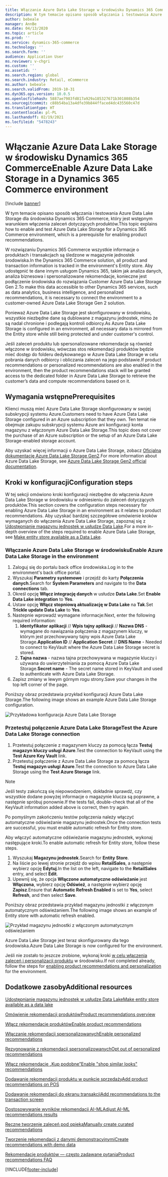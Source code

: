 ```yaml
---
title: Włączanie Azure Data Lake Storage w środowisku Dynamics 365 Commerce
description: W tym temacie opisano sposób włączania i testowania Azure Data Lake Storage dla środowiska Dynamics 365 Commerce, który jest wstępnym warunkiem włączenia zaleceń dotyczących produktów.
author: bebeale
manager: AnnBe
ms.date: 04/13/2020
ms.topic: article
ms.prod: ''
ms.service: dynamics-365-commerce
ms.technology: ''
ms.search.form: ''
audience: Application User
ms.reviewer: v-chgri
ms.custom: ''
ms.assetid: ''
ms.search.region: global
ms.search.industry: Retail, eCommerce
ms.author: bebeale
ms.search.validFrom: 2019-10-31
ms.dyn365.ops.version: 10.0.5
ms.openlocfilehash: 5887ae7983fd817a929a185327671b301808b354
ms.sourcegitcommit: c88b54ba13a4dfe39b844ffaced4dc435560c47d
ms.translationtype: HT
ms.contentlocale: pl-PL
ms.lasthandoff: 02/19/2021
ms.locfileid: "5478243"
---
```

# <a name="enable-azure-data-lake-storage-in-a-dynamics-365-commerce-environment"></a><span data-ttu-id="a58f7-103">Włączanie Azure Data Lake Storage w środowisku Dynamics 365 Commerce</span><span class="sxs-lookup"><span data-stu-id="a58f7-103">Enable Azure Data Lake Storage in a Dynamics 365 Commerce environment</span></span>

[!include [banner](includes/banner.md)]

<span data-ttu-id="a58f7-104">W tym temacie opisano sposób włączania i testowania Azure Data Lake Storage dla środowiska Dynamics 365 Commerce, który jest wstępnym warunkiem włączenia zaleceń dotyczących produktów.</span><span class="sxs-lookup"><span data-stu-id="a58f7-104">This topic explains how to enable and test Azure Data Lake Storage for a Dynamics 365 Commerce environment, which is a prerequisite for enabling product recommendations.</span></span>

<span data-ttu-id="a58f7-105">W rozwiązaniu Dynamics 365 Commerce wszystkie informacje o produktach i transakcjach są śledzone w magazynie jednostek środowiska.</span><span class="sxs-lookup"><span data-stu-id="a58f7-105">In the Dynamics 365 Commerce solution, all product and transaction information is tracked in the environment's Entity store.</span></span> <span data-ttu-id="a58f7-106">Aby udostępnić te dane innym usługom Dynamics 365, takim jak analiza danych, analiza biznesowa i spersonalizowane rekomendacje, konieczne jest podłączenie środowiska do rozwiązania Customer Azure Data Lake Storage Gen 2.</span><span class="sxs-lookup"><span data-stu-id="a58f7-106">To make this data accessible to other Dynamics 365 services, such as data analytics, business intelligence, and personalized recommendations, it is necessary to connect the environment to a customer-owned Azure Data Lake Storage Gen 2 solution.</span></span>

<span data-ttu-id="a58f7-107">Ponieważ Azure Data Lake Storage jest skonfigurowany w środowisku, wszystkie niezbędne dane są dublowane z magazynu jednostek, mimo że są nadal chronione i podlegają kontroli odbiorcy.</span><span class="sxs-lookup"><span data-stu-id="a58f7-107">As Azure Data Lake Storage is configured in an environment, all necessary data is mirrored from the Entity store while still being protected and under customer's control.</span></span>

<span data-ttu-id="a58f7-108">Jeśli zaleceń produktu lub spersonalizowane rekomendacje są również włączone w środowisku, wówczas stos rekomendacji produktów będzie mieć dostęp do folderu dedykowanego w Azure Data Lake Storage w celu pobrania danych odbiorcy i obliczania zaleceń na jego podstawie.</span><span class="sxs-lookup"><span data-stu-id="a58f7-108">If product recommendations or personalized recommendations are also enabled in the environment, then the product recommendations stack will be granted access to the dedicated folder in Azure Data Lake Storage to retrieve the customer’s data and compute recommendations based on it.</span></span>

## <a name="prerequisites"></a><span data-ttu-id="a58f7-109">Wymagania wstępne</span><span class="sxs-lookup"><span data-stu-id="a58f7-109">Prerequisites</span></span>

<span data-ttu-id="a58f7-110">Klienci muszą mieć Azure Data Lake Storage skonfigurowany w swojej subskrypcji systemu Azure.</span><span class="sxs-lookup"><span data-stu-id="a58f7-110">Customers need to have Azure Data Lake Storage configured in an Azure subscription that they own.</span></span> <span data-ttu-id="a58f7-111">Ten temat nie obejmuje zakupu subskrypcji systemu Azure ani konfiguracji konta magazynu z włączonym Azure Data Lake Storage.</span><span class="sxs-lookup"><span data-stu-id="a58f7-111">This topic does not cover the purchase of an Azure subscription or the setup of an Azure Data Lake Storage-enabled storage account.</span></span>

<span data-ttu-id="a58f7-112">Aby uzyskać więcej informacji o Azure Data Lake Storage, zobacz [Oficjalną dokumentację Azure Data Lake Storage Gen2](https://azure.microsoft.com/pricing/details/storage/data-lake).</span><span class="sxs-lookup"><span data-stu-id="a58f7-112">For more information about Azure Data Lake Storage, see [Azure Data Lake Storage Gen2 official documentation](https://azure.microsoft.com/pricing/details/storage/data-lake).</span></span>
  
## <a name="configuration-steps"></a><span data-ttu-id="a58f7-113">Kroki w konfiguracji</span><span class="sxs-lookup"><span data-stu-id="a58f7-113">Configuration steps</span></span>

<span data-ttu-id="a58f7-114">W tej sekcji omówiono kroki konfiguracji niezbędne do włączenia Azure Data Lake Storage w środowisku w odniesieniu do zaleceń dotyczących produktów.</span><span class="sxs-lookup"><span data-stu-id="a58f7-114">This section covers the configuration steps necessary for enabling Azure Data Lake Storage in an environment as it relates to product recommendations.</span></span>
<span data-ttu-id="a58f7-115">Aby uzyskać bardziej szczegółowe omówienie kroków wymaganych do włączenia Azure Data Lake Storage, zapoznaj się z [Udostępnianie magazynu jednostek w usłudze Data Lake](../fin-ops-core/dev-itpro/data-entities/entity-store-data-lake.md).</span><span class="sxs-lookup"><span data-stu-id="a58f7-115">For a more in-depth overview of the steps required to enable Azure Data Lake Storage, see [Make entity store available as a Data Lake](../fin-ops-core/dev-itpro/data-entities/entity-store-data-lake.md).</span></span>

### <a name="enable-azure-data-lake-storage-in-the-environment"></a><span data-ttu-id="a58f7-116">Włączanie Azure Data Lake Storage w środowisku</span><span class="sxs-lookup"><span data-stu-id="a58f7-116">Enable Azure Data Lake Storage in the environment</span></span>

1. <span data-ttu-id="a58f7-117">Zaloguj się do portalu back office środowiska.</span><span class="sxs-lookup"><span data-stu-id="a58f7-117">Log in to the environment's back office portal.</span></span>
1. <span data-ttu-id="a58f7-118">Wyszukaj **Parametry systemowe** i przejdź do karty **Połączenia danych**.</span><span class="sxs-lookup"><span data-stu-id="a58f7-118">Search for **System Parameters** and navigate to the **Data connections** tab.</span></span> 
1. <span data-ttu-id="a58f7-119">Określ opcję **Włącz integrację danych** w usłudze **Data Lake**.</span><span class="sxs-lookup"><span data-stu-id="a58f7-119">Set **Enable Data Lake integration** to **Yes**.</span></span>
1. <span data-ttu-id="a58f7-120">Ustaw opcję **Włącz stopniową aktualizację w Data Lake** na **Tak**.</span><span class="sxs-lookup"><span data-stu-id="a58f7-120">Set **Trickle update Data Lake** to **Yes**.</span></span>
1. <span data-ttu-id="a58f7-121">Nastepnie wprowadź wymagane informacje:</span><span class="sxs-lookup"><span data-stu-id="a58f7-121">Next, enter the following required information:</span></span>
    1. <span data-ttu-id="a58f7-122">**Identyfikator aplikacji** // **Wpis tajny aplikacji** // **Nazwa DNS** - wymagane do nawiązania połączenia z magazynem kluczy, w którym jest przechowywany tajny wpis Azure Data Lake Storage.</span><span class="sxs-lookup"><span data-stu-id="a58f7-122">**Application ID** // **Application Secret** // **DNS Name** - Needed to connect to KeyVault where the Azure Data Lake Storage secret is stored.</span></span>
    1. <span data-ttu-id="a58f7-123">**Tajna nazwa** - nazwa tajna przechowywana w magazynie kluczy i używana do uwierzytelniania za pomocą Azure Data Lake Storage.</span><span class="sxs-lookup"><span data-stu-id="a58f7-123">**Secret name** - The secret name stored in KeyVault and used to authenticate with Azure Data Lake Storage.</span></span>
1. <span data-ttu-id="a58f7-124">Zapisz zmiany w lewym górnym rogu strony.</span><span class="sxs-lookup"><span data-stu-id="a58f7-124">Save your changes in the top left corner of the page.</span></span>

<span data-ttu-id="a58f7-125">Poniższy obraz przedstawia przykład konfiguracji Azure Data Lake Storage.</span><span class="sxs-lookup"><span data-stu-id="a58f7-125">The following image shows an example Azure Data Lake Storage configuration.</span></span>

![Przykładowa konfiguracja Azure Data Lake Storage](./media/exampleADLSConfig1.png)

### <a name="test-the-azure-data-lake-storage-connection"></a><span data-ttu-id="a58f7-127">Przetestuj połączenie Azure Data Lake Storage</span><span class="sxs-lookup"><span data-stu-id="a58f7-127">Test the Azure Data Lake Storage connection</span></span>

1. <span data-ttu-id="a58f7-128">Przetestuj połączenie z magazynem kluczy za pomocą łącza **Testuj magazyn kluczy usługi Azure**.</span><span class="sxs-lookup"><span data-stu-id="a58f7-128">Test the connection to KeyVault using the **Test Azure Key Vault** link.</span></span>
1. <span data-ttu-id="a58f7-129">Przetestuj połączenie z Azure Data Lake Storage za pomocą łącza **Testuj magazyn usługi Azure**.</span><span class="sxs-lookup"><span data-stu-id="a58f7-129">Test the connection to Azure Data Lake Storage using the **Test Azure Storage** link.</span></span>

> [!NOTE]
> <span data-ttu-id="a58f7-130">Jeśli testy zakończą się niepowodzeniem, dokładnie sprawdź, czy wszystkie dodane powyżej informacje o magazynie klucza są poprawne, a następnie spróbuj ponownie.</span><span class="sxs-lookup"><span data-stu-id="a58f7-130">If the tests fail, double-check that all of the KeyVault information added above is correct, then try again.</span></span>

<span data-ttu-id="a58f7-131">Po pomyślnym zakończeniu testów połączenia należy włączyć automatyczne odświeżanie magazynu jednostek.</span><span class="sxs-lookup"><span data-stu-id="a58f7-131">Once the connection tests are successful, you must enable automatic refresh for Entity store.</span></span>

<span data-ttu-id="a58f7-132">Aby włączyć automatyczne odświeżanie magazynu jednostek, wykonaj następujące kroki.</span><span class="sxs-lookup"><span data-stu-id="a58f7-132">To enable automatic refresh for Entity store, follow these steps.</span></span>

1. <span data-ttu-id="a58f7-133">Wyszukaj **Magazynu jednostek**.</span><span class="sxs-lookup"><span data-stu-id="a58f7-133">Search for **Entity Store**.</span></span>
1. <span data-ttu-id="a58f7-134">Na liście po lewej stronie przejdź do wpisu **RetailSales**, a następnie wybierz opcję **Edytuj**.</span><span class="sxs-lookup"><span data-stu-id="a58f7-134">In the list on the left, navigate to the **RetailSales** entry, and select **Edit**.</span></span>
1. <span data-ttu-id="a58f7-135">Upewnij się, że opcja **Włączone automatyczne odświeżanie** jest **Włączona**, wybierz opcję **Odśwież**, a następnie wybierz opcję **Zapisz**.</span><span class="sxs-lookup"><span data-stu-id="a58f7-135">Ensure that **Automatic Refresh Enabled** is set to **Yes**, select **Refresh**, and then select **Save**.</span></span>

<span data-ttu-id="a58f7-136">Poniższy obraz przedstawia przykład magazynu jednostki z włączonym automatycznym odświeżaniem.</span><span class="sxs-lookup"><span data-stu-id="a58f7-136">The following image shows an example of Entity store with automatic refresh enabled.</span></span>

![Przykład magazynu jednostki z włączonym automatycznym odświeżaniem](./media/exampleADLSConfig2.png)

<span data-ttu-id="a58f7-138">Azure Data Lake Storage jest teraz skonfigurowany dla tego środowiska.</span><span class="sxs-lookup"><span data-stu-id="a58f7-138">Azure Data Lake Storage is now configured for the environment.</span></span> 

<span data-ttu-id="a58f7-139">Jeśli nie zostało to jeszcze zrobione, wykonaj kroki [w celu włączenia zaleceń i personalizacji produktu](enable-product-recommendations.md) w środowisku.</span><span class="sxs-lookup"><span data-stu-id="a58f7-139">If not completed already, follow the steps for [enabling product recommendations and personalization](enable-product-recommendations.md) for the environment.</span></span>

## <a name="additional-resources"></a><span data-ttu-id="a58f7-140">Dodatkowe zasoby</span><span class="sxs-lookup"><span data-stu-id="a58f7-140">Additional resources</span></span>

[<span data-ttu-id="a58f7-141">Udostępnianie magazynu jednostek w usłudze Data Lake</span><span class="sxs-lookup"><span data-stu-id="a58f7-141">Make entity store available as a data lake</span></span>](../fin-ops-core/dev-itpro/data-entities/entity-store-data-lake.md)

[<span data-ttu-id="a58f7-142">Omówienie rekomendacji produktów</span><span class="sxs-lookup"><span data-stu-id="a58f7-142">Product recommendations overview</span></span>](product-recommendations.md)

[<span data-ttu-id="a58f7-143">Włącz rekomendacje produktów</span><span class="sxs-lookup"><span data-stu-id="a58f7-143">Enable product recommendations</span></span>](enable-product-recommendations.md)

[<span data-ttu-id="a58f7-144">Włączanie rekomendacji spersonalizowanych</span><span class="sxs-lookup"><span data-stu-id="a58f7-144">Enable personalized recommendations</span></span>](personalized-recommendations.md)

[<span data-ttu-id="a58f7-145">Rezygnowanie z rekomendacji spersonalizowanych</span><span class="sxs-lookup"><span data-stu-id="a58f7-145">Opt out of personalized recommendations</span></span>](personalization-gdpr.md)

[<span data-ttu-id="a58f7-146">Włącz rekomendacje „Kup podobne”</span><span class="sxs-lookup"><span data-stu-id="a58f7-146">Enable "shop similar looks" recommendations</span></span>](shop-similar-looks.md)

[<span data-ttu-id="a58f7-147">Dodawanie rekomendacji produktu w punkcie sprzedaży</span><span class="sxs-lookup"><span data-stu-id="a58f7-147">Add product recommendations on POS</span></span>](product.md)

[<span data-ttu-id="a58f7-148">Dodawanie rekomendacji do ekranu transakcji</span><span class="sxs-lookup"><span data-stu-id="a58f7-148">Add recommendations to the transaction screen</span></span>](add-recommendations-control-pos-screen.md)

[<span data-ttu-id="a58f7-149">Dostosowywanie wyników rekomendacji AI-ML</span><span class="sxs-lookup"><span data-stu-id="a58f7-149">Adjust AI-ML recommendations results</span></span>](modify-product-recommendation-results.md)

[<span data-ttu-id="a58f7-150">Ręczne tworzenie zaleceń pod opieką</span><span class="sxs-lookup"><span data-stu-id="a58f7-150">Manually create curated recommendations</span></span>](create-editorial-recommendation-lists.md)

[<span data-ttu-id="a58f7-151">Tworzenie rekomendacji z danymi demonstracyjnymi</span><span class="sxs-lookup"><span data-stu-id="a58f7-151">Create recommendations with demo data</span></span>](product-recommendations-demo-data.md)

[<span data-ttu-id="a58f7-152">Rekomendacje produktów — często zadawane pytania</span><span class="sxs-lookup"><span data-stu-id="a58f7-152">Product recommendations FAQ</span></span>](faq-recommendations.md)


[!INCLUDE[footer-include](../includes/footer-banner.md)]
